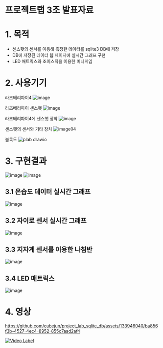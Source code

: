 # 프로젝트랩 3조 발표자료


# 1. 목적
* 센스햇의 센서를 이용해 측정한 데이터를 sqlite3 DB에 저장
* DB에 저장된 데이터 웹 페이지에 실시간 그래프 구현
* LED 매트릭스와 조이스틱을 이용한 미니게임

# 2. 사용기기
라즈베리파이4
![image](https://github.com/cubejun/project_lab_sqlite_db/assets/133946040/e265e8ac-e8e8-456f-907a-c5407311a4b8)


라즈베리파이 센스햇
![image](https://github.com/cubejun/project_lab_sqlite_db/assets/133946040/442aab92-ed58-4168-9c48-dc7c89ac3eef)


라즈베리파이4에 센스햇 장착
![image](https://github.com/cubejun/project_lab_sqlite_db/assets/133946040/3391b277-8e8f-4f96-9aa4-bd843597ff6e)

센스햇의 센서와 기타 장치
![image04](https://github.com/cubejun/project_lab_sqlite_db/assets/133946040/4884ad2d-5699-418d-99fc-3dd4138e97e8)

블록도
![plab drawio](https://github.com/cubejun/project_lab_sqlite_db/assets/133946040/8f483d6b-4620-405e-ab81-6b0b27ac8217)

# 3. 구현결과
![image](https://github.com/cubejun/project_lab_sqlite_db/assets/133946040/8a4c88a4-aabc-4d6a-9f18-5ae4f2844ade)
![image](https://github.com/cubejun/project_lab_sqlite_db/assets/133946040/4cec4403-036e-4f66-afb5-264cc24423a2)

## 3.1 온습도 데이터 실시간 그래프
![image](https://github.com/cubejun/project_lab_sqlite_db/assets/133946040/63b74d02-ea66-4bed-9263-e625e325af12)
## 3.2 자이로 센서 실시간 그래프
![image](https://github.com/cubejun/project_lab_sqlite_db/assets/133946040/fba9b862-7e77-42ac-ac46-b2a82423295f)
## 3.3 지자계 센서를 이용한 나침반
![image](https://github.com/cubejun/project_lab_sqlite_db/assets/133946040/472170e5-e82e-4091-9b3c-f64a3fb30d7f)
## 3.4 LED 매트릭스
![image](https://github.com/cubejun/project_lab_sqlite_db/assets/133946040/3d3774c5-366c-4c68-82d9-59e810985616)

# 4. 영상


https://github.com/cubejun/project_lab_sqlite_db/assets/133946040/ba856f3b-4527-4ec4-8952-855c7aad2af4


[![Video Label](http://img.youtube.com/vi/pew-FnegJDk/0.jpg)](https://youtu.be/pew-FnegJDk)
